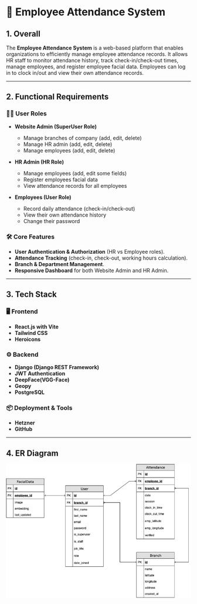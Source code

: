 # 📌 Employee Attendance System

## 1. Overall  
The **Employee Attendance System** is a web-based platform that enables organizations to efficiently manage employee attendance records. It allows HR staff to monitor attendance history, track check-in/check-out times, manage employees, and register employee facial data. Employees can log in to clock in/out and view their own attendance records. 

---

## 2. Functional Requirements  

### 👨‍💼 User Roles  
- **Website Admin (SuperUser Role)**  
  - Manage branches of company (add, edit, delete)
  - Manage HR admin (add, edit, delete) 
  - Manage employees (add, edit, delete)    
  
- **HR Admin (HR Role)**  
  - Manage employees (add, edit some fields)
  - Register employees facial data 
  - View attendance records for all employees 

- **Employees (User Role)**  
  - Record daily attendance (check-in/check-out)
  - View their own attendance history
  - Change their password

### 🛠 Core Features  
- **User Authentication & Authorization** (HR vs Employee roles).
- **Attendance Tracking** (check-in, check-out, working hours calculation).  
- **Branch & Department Management**.  
- **Responsive Dashboard** for both Website Admin and HR Admin.  

---

## 3. Tech Stack  

### 🖥️ Frontend  
- **React.js with Vite** 
- **Tailwind CSS** 
- **Heroicons** 

### ⚙️ Backend  
- **Django (Django REST Framework)**
- **JWT Authentication**
- **DeepFace(VGG-Face)**
- **Geopy**
- **PostgreSQL**
  
### 📦 Deployment & Tools  
- **Hetzner** 
- **GitHub** 

---

## 4. ER Diagram  
![ER Diagram](assets/AttendanceERD.drawio.png)

